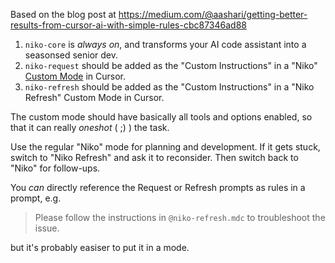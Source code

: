 Based on the blog post at https://medium.com/@aashari/getting-better-results-from-cursor-ai-with-simple-rules-cbc87346ad88

1. `niko-core` is *always on*, and transforms your AI code assistant into a seasonsed senior dev.
2. `niko-request` should be added as the "Custom Instructions" in a "Niko" [Custom Mode](https://docs.cursor.com/chat/custom-modes) in Cursor.
3. `niko-refresh` should be added as the "Custom Instructions" in a "Niko Refresh" Custom Mode in Cursor.

The custom mode should have basically all tools and options enabled, so that it can really _oneshot_ ( ;) ) the task.

Use the regular "Niko" mode for planning and development. If it gets stuck, switch to "Niko Refresh" and ask it to reconsider. Then switch back to "Niko" for follow-ups.

You *can* directly reference the Request or Refresh prompts as rules in a prompt, e.g. 

> Please follow the instructions in `@niko-refresh.mdc` to troubleshoot the issue.

but it's probably easiser to put it in a mode.
